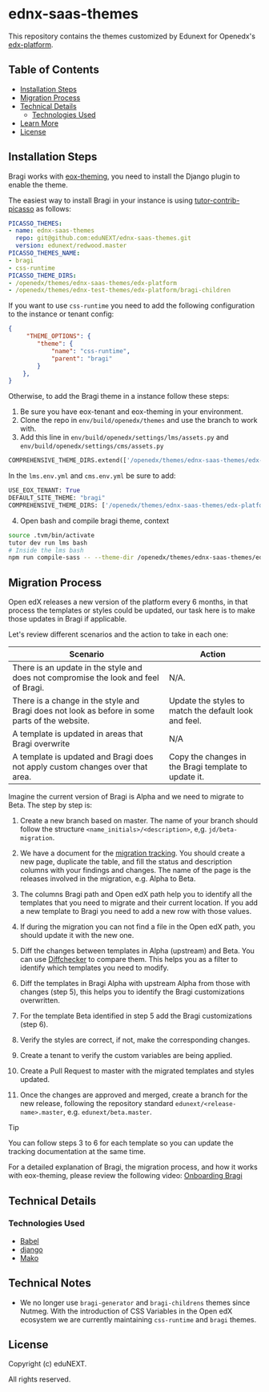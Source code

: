 # ednx-saas-themes

This repository contains the themes customized by Edunext for Openedx's [edx-platform](https://github.com/openedx/edx-platform).

## Table of Contents

  - [Installation Steps](#installation-steps)
  - [Migration Process](#migration-process)
  - [Technical Details](#technical-details)
    - [Technologies Used](#technologies-used)
  - [Learn More](#learn-more)
  - [License](#license)

## Installation Steps

Bragi works with [eox-theming](https://github.com/eduNEXT/eox-theming), you need to install the Django plugin to enable the theme.

The easiest way to install Bragi in your instance is using [tutor-contrib-picasso](https://github.com/eduNEXT/tutor-contrib-picasso?tab=readme-ov-file#enable-themes) as follows:

```yml
PICASSO_THEMES:
- name: ednx-saas-themes
  repo: git@github.com:eduNEXT/ednx-saas-themes.git
  version: edunext/redwood.master
PICASSO_THEMES_NAME:
- bragi
- css-runtime
PICASSO_THEME_DIRS:
- /openedx/themes/ednx-saas-themes/edx-platform
- /openedx/themes/ednx-test-themes/edx-platform/bragi-children

```

If you want to use ``css-runtime`` you need to add the following configuration to the instance or tenant config:

```json
{
     "THEME_OPTIONS": {
        "theme": {
            "name": "css-runtime",
            "parent": "bragi"
        }
    },
}
```

Otherwise, to add the Bragi theme in a instance follow these steps:

1. Be sure you have eox-tenant and eox-theming in your environment.
2. Clone the repo in ``env/build/openedx/themes`` and use the branch to work with.
3. Add this line in ``env/build/openedx/settings/lms/assets.py`` and ``env/build/openedx/settings/cms/assets.py``

```py
COMPREHENSIVE_THEME_DIRS.extend(['/openedx/themes/ednx-saas-themes/edx-platform', '/openedx/themes/ednx-saas-themes/edx-platform/bragi-children'])
```


In the ``lms.env.yml`` and ``cms.env.yml`` be sure to add:

```py
USE_EOX_TENANT: True
DEFAULT_SITE_THEME: "bragi"
COMPREHENSIVE_THEME_DIRS: ['/openedx/themes/ednx-saas-themes/edx-platform', '/openedx/themes/ednx-saas-themes/edx-platform/bragi-children']
```
4. Open bash and compile bragi theme, context
``` bash
source .tvm/bin/activate
tutor dev run lms bash
# Inside the lms bash 
npm run compile-sass -- --theme-dir /openedx/themes/ednx-saas-themes/edx-platform --theme-dir /openedx/themes/ednx-saas-themes/edx-platform/bragi-children  --theme bragi --theme css-runtime
```
## Migration Process

Open edX releases a new version of the platform every 6 months, in that process the templates or styles could be updated, our task here is to make those updates in Bragi if applicable.

Let's review different scenarios and the action to take in each one:

| Scenario | Action |
|----------|--------|
| There is an update in the style and does not compromise the look and feel of Bragi. | N/A. |
| There is a change in the style and Bragi does not look as before in some parts of the website. | Update the styles to match the default look and feel. |
| A template is updated in areas that Bragi overwrite | N/A |
| A template is updated and Bragi does not apply custom changes over that area. | Copy the changes in the Bragi template to update it. |

Imagine the current version of Bragi is Alpha and we need to migrate to Beta. The step by step is:

1. Create a new branch based on master. The name of your branch should follow the structure ``<name_initials>/<description>``, e,g. ``jd/beta-migration``.

2. We have a document for the [migration tracking](https://docs.google.com/spreadsheets/d/1ly7rxyyHK-DvUS2hBpqylONlZC_MWqYkxPOV6dmPG1k/edit#gid=0). You should create a new page, duplicate the table, and fill the status and description columns with your findings and changes. The name of the page is the releases involved in the migration, e.g. Alpha to Beta.

3. The columns Bragi path and Open edX path help you to identify all the templates that you need to migrate and their current location. If you add a new template to Bragi you need to add a new row with those values. 

4. If during the migration you can not find a file in the Open edX path, you should update it with the new one.

5. Diff the changes between templates in Alpha (upstream) and Beta. You can use [Diffchecker](https://www.diffchecker.com/text-compare/#editor) to compare them. This helps you as a filter to identify which templates you need to modify.

6. Diff the templates in Bragi Alpha with upstream Alpha from those with changes (step 5), this helps you to identify the Bragi customizations overwritten.

7. For the template Beta identified in step 5 add the Bragi customizations (step 6).

8. Verify the styles are correct, if not, make the corresponding changes.

9. Create a tenant to verify the custom variables are being applied.

10. Create a Pull Request to master with the migrated templates and styles updated.

11. Once the changes are approved and merged, create a branch for the new release, following the repository standard ``edunext/<release-name>.master``, e.g. ``edunext/beta.master``.

>[!TIP]
>You can follow steps 3 to 6 for each template so you can update the tracking documentation at the same time.

For a detailed explanation of Bragi, the migration process, and how it works with eox-theming, please review the following video: [Onboarding Bragi](https://www.youtube.com/watch?v=A9bEQm4zUWI)


## Technical Details

### Technologies Used

- [Babel](https://babeljs.io/)
- [django](https://docs.djangoproject.com/en/5.1/ref/templates/language/)
- [Mako](https://www.makotemplates.org/)

## Technical Notes

* We no longer use `bragi-generator` and `bragi-childrens` themes since Nutmeg. With the introduction of CSS Variables in the Open edX ecosystem we are currently maintaining `css-runtime` and `bragi` themes.

## License

Copyright (c) eduNEXT.

All rights reserved.

